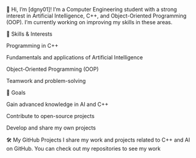 👋 Hi, I’m [dgny01]!
I’m a Computer Engineering student with a strong interest in Artificial Intelligence, C++, and Object-Oriented Programming (OOP). I’m currently working on improving my skills in these areas.

🚀 Skills & Interests

Programming in C++

Fundamentals and applications of Artificial Intelligence

Object-Oriented Programming (OOP)

Teamwork and problem-solving

🎯 Goals

Gain advanced knowledge in AI and C++

Contribute to open-source projects

Develop and share my own projects

🛠️ My GitHub Projects
I share my work and projects related to C++ and AI on GitHub. You can check out my repositories to see my work
